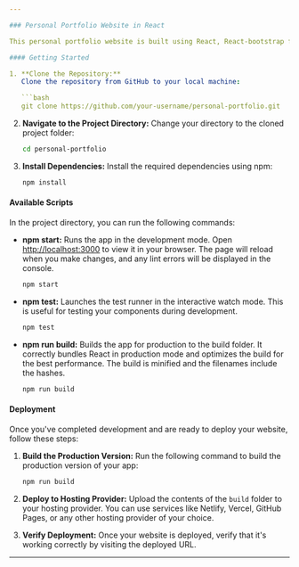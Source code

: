 ```yaml
---

### Personal Portfolio Website in React

This personal portfolio website is built using React, React-bootstrap for styling, and Animate.css for CSS animations.

#### Getting Started

1. **Clone the Repository:**
   Clone the repository from GitHub to your local machine:

   ```bash
   git clone https://github.com/your-username/personal-portfolio.git
   ```

2. **Navigate to the Project Directory:**
   Change your directory to the cloned project folder:

   ```bash
   cd personal-portfolio
   ```

3. **Install Dependencies:**
   Install the required dependencies using npm:

   ```bash
   npm install
   ```

#### Available Scripts

In the project directory, you can run the following commands:

- **npm start:**
  Runs the app in the development mode. Open [http://localhost:3000](http://localhost:3000) to view it in your browser. The page will reload when you make changes, and any lint errors will be displayed in the console.

  ```bash
  npm start
  ```

- **npm test:**
  Launches the test runner in the interactive watch mode. This is useful for testing your components during development.

  ```bash
  npm test
  ```

- **npm run build:**
  Builds the app for production to the build folder. It correctly bundles React in production mode and optimizes the build for the best performance. The build is minified and the filenames include the hashes.

  ```bash
  npm run build
  ```

#### Deployment

Once you've completed development and are ready to deploy your website, follow these steps:

1. **Build the Production Version:**
   Run the following command to build the production version of your app:

   ```bash
   npm run build
   ```

2. **Deploy to Hosting Provider:**
   Upload the contents of the `build` folder to your hosting provider. You can use services like Netlify, Vercel, GitHub Pages, or any other hosting provider of your choice.

3. **Verify Deployment:**
   Once your website is deployed, verify that it's working correctly by visiting the deployed URL.

---
```




